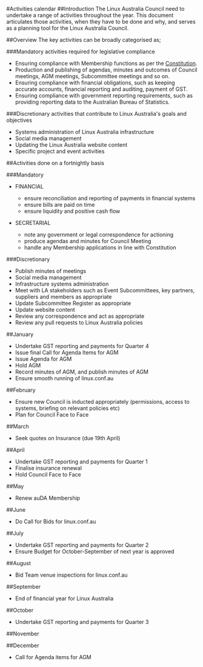 #Activities calendar
##Introduction
The Linux Australia Council need to undertake a range of activities throughout the year. This document articulates those activities, when they have to be done and why, and serves as a planning tool for the Linux Australia Council.

##Overview
The key activities can be broadly categorised as;

###Mandatory activities required for legislative compliance
* Ensuring compliance with Membership functions as per the [Constitution](https://github.com/linuxaustralia/constitution_and_policies/blob/master/constitution.txt).
* Production and publishing of agendas, minutes and outcomes of Council meetings, AGM meetings, Subcommittee meetings and so on.
* Ensuring compliance with financial obligations, such as keeping accurate accounts, financial reporting and auditing, payment of GST.
* Ensuring compliance with government reporting requirements, such as providing reporting data to the Australian Bureau of Statistics.

###Discretionary activities that contribute to Linux Australia's goals and objectives
* Systems administration of Linux Australia infrastructure
* Social media management
* Updating the Linux Australia website content
* Specific project and event activities

##Activities done on a fortnightly basis

###Mandatory
* FINANCIAL
  - ensure reconciliation and reporting of payments in financial systems
  - ensure bills are paid on time
  - ensure liquidity and positive cash flow

* SECRETARIAL
  - note any government or legal correspondence for actioning
  - produce agendas and minutes for Council Meeting
  - handle any Membership applications in line with Constitution

###Discretionary
* Publish minutes of meetings
* Social media management
* Infrastructure systems administration
* Meet with LA stakeholders such as Event Subcommittees, key partners, suppliers and members as appropriate
* Update Subcommittee Register as appropriate
* Update website content
* Review any correspondence and act as appropriate
* Review any pull requests to Linux Australia policies

##January
* Undertake GST reporting and payments for Quarter 4
* Issue final Call for Agenda Items for AGM
* Issue Agenda for AGM
* Hold AGM
* Record minutes of AGM, and publish minutes of AGM
* Ensure smooth running of linux.conf.au

##February
* Ensure new Council is inducted appropriately (permissions, access to systems, briefing on relevant policies etc)
* Plan for Council Face to Face

##March
* Seek quotes on Insurance (due 19th April)

##April
* Undertake GST reporting and payments for Quarter 1
* Finalise insurance renewal
* Hold Council Face to Face

##May
* Renew auDA Membership

##June
* Do Call for Bids for linux.conf.au

##July
* Undertake GST reporting and payments for Quarter 2
* Ensure Budget for October-September of next year is approved

##August
* Bid Team venue inspections for linux.conf.au

##September
* End of financial year for Linux Australia

##October
* Undertake GST reporting and payments for Quarter 3

##November

##December
* Call for Agenda items for AGM
